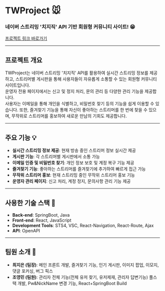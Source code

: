 # TWProject 🐭

### 네이버 스트리밍 '치지직' API 기반 회원형 커뮤니티 사이트! :grin:

[프로젝트 링크 바로가기](http://3.107.4.229:8080/)

---

## 프로젝트 개요

TWProject는 네이버 스트리밍 '치지직' API를 활용하여 실시간 스트리밍 정보를 제공하고, 스트리머별 게시판을 통해 사용자들이 자유롭게 소통할 수 있는 회원형 커뮤니티 사이트입니다.  
운영자 전용 페이지에서는 신고 및 정지 처리, 문의 관리 등 다양한 관리 기능을 제공합니다.  
사용자는 이메일을 통해 개인을 식별하고, 비밀번호 찾기 등의 기능을 쉽게 이용할 수 있습니다. 또한, 즐겨찾기 기능을 통해 자신이 좋아하는 스트리머를 한 번에 찾을 수 있으며, 무작위로 스트리머를 홍보하여 새로운 만남의 기회도 제공합니다.

---

## 주요 기능 :bulb:

- **실시간 스트리밍 정보 제공**: 현재 방송 중인 스트리머 정보 실시간 제공
- **게시판 기능**: 각 스트리머별 게시판에서 소통 가능
- **이메일 인증 및 비밀번호 찾기**: 개인 정보 보호 및 계정 복구 기능 제공
- **즐겨찾기 기능**: 좋아하는 스트리머를 즐겨찾기에 추가하여 빠르게 접근 가능
- **무작위 스트리머 홍보**: 현재 스트리밍 중인 무작위 스트리머 홍보 기능
- **운영자 관리 페이지**: 신고 처리, 계정 정지, 문의사항 관리 기능 제공

---

## 사용한 기술 스택 📍

- **Back-end**: SpringBoot, Java
- **Front-end**: React, JavaScript
- **Development Tools**: STS4, VSC, React-Navigation, React-Route, Ajax
- **API**: OpenAPI

---

## 팀원 소개 :busts_in_silhouette:

- **최지은 (팀장)**: 메인 프론트 개발, 즐겨찾기 기능, 인기 게시판, 이미지 팝업, 이모지, 댓글 포커싱, 버그 픽스
- **조영민 (팀원)**: 관리자 전체 기능(전체 유저 찾기, 유저제재, 관리자 답변기능) 풀스택 개발, Pw&NickName 변경 기능, React+SpringBoot Build
